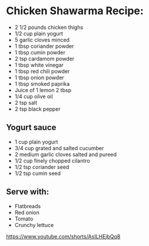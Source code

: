# Chicken Shawarma Recipe:

* 2 1/2 pounds chicken thighs 
* 1/2 cup plain yogurt 
* 5 garlic cloves minced 
* 1 tbsp coriander powder
* 1 tbsp cumin powder
* 2 tsp cardamom powder 
* 1 tbsp white vinegar 
* 1 tbsp red chili powder 
* 1 tbsp onion powder
* 1 tbsp smoked paprika 
* Juice of 1 lemon 2 tbsp 
* 1/4 cup olive oil 
* 2 tsp salt
* 2 tsp black pepper 

## Yogurt sauce
* 1 cup plain yogurt
* 3/4 cup grated and salted cucumber
* 2 medium garlic cloves salted and pureed
* 1/2 cup finely chopped cilantro
* 1/2 tsp coriander seed
* 1/2 tsp cumin seed 

## Serve with:
* Flatbreads
* Red onion
* Tomato 
* Crunchy lettuce 

https://www.youtube.com/shorts/AsILHEjbQq8